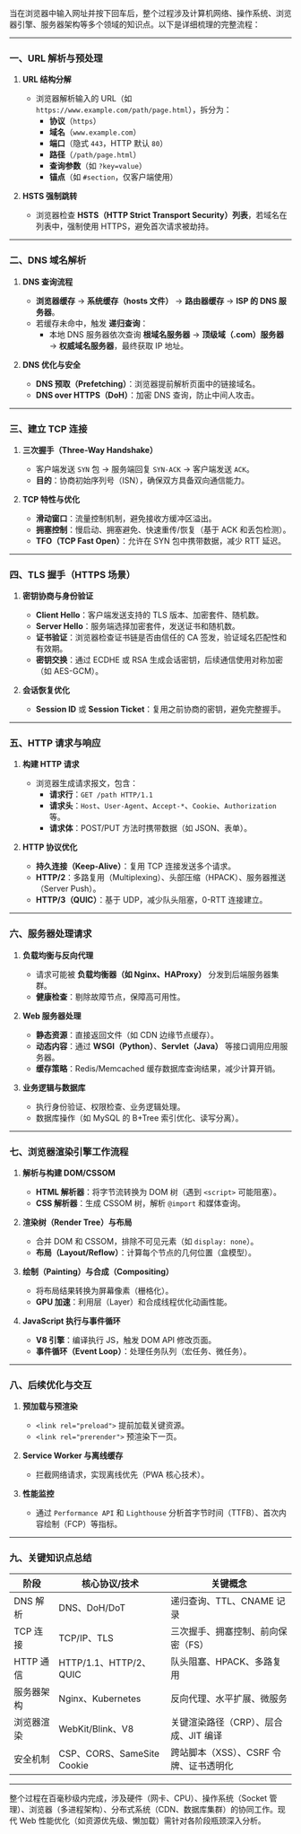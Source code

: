 当在浏览器中输入网址并按下回车后，整个过程涉及计算机网络、操作系统、浏览器引擎、服务器架构等多个领域的知识点。以下是详细梳理的完整流程：

---

### **一、URL 解析与预处理**
1. **URL 结构分解**  
   - 浏览器解析输入的 URL（如 `https://www.example.com/path/page.html`），拆分为：
     - **协议**（`https`）
     - **域名**（`www.example.com`）
     - **端口**（隐式 `443`，HTTP 默认 `80`）
     - **路径**（`/path/page.html`）
     - **查询参数**（如 `?key=value`）
     - **锚点**（如 `#section`，仅客户端使用）

2. **HSTS 强制跳转**  
   - 浏览器检查 **HSTS（HTTP Strict Transport Security）列表**，若域名在列表中，强制使用 HTTPS，避免首次请求被劫持。

---

### **二、DNS 域名解析**
1. **DNS 查询流程**  
   - **浏览器缓存** → **系统缓存（hosts 文件）** → **路由器缓存** → **ISP 的 DNS 服务器**。  
   - 若缓存未命中，触发 **递归查询**：
     - 本地 DNS 服务器依次查询 **根域名服务器** → **顶级域（.com）服务器** → **权威域名服务器**，最终获取 IP 地址。

2. **DNS 优化与安全**  
   - **DNS 预取（Prefetching）**：浏览器提前解析页面中的链接域名。  
   - **DNS over HTTPS（DoH）**：加密 DNS 查询，防止中间人攻击。

---

### **三、建立 TCP 连接**
1. **三次握手（Three-Way Handshake）**  
   - 客户端发送 `SYN` 包 → 服务端回复 `SYN-ACK` → 客户端发送 `ACK`。  
   - **目的**：协商初始序列号（ISN），确保双方具备双向通信能力。

2. **TCP 特性与优化**  
   - **滑动窗口**：流量控制机制，避免接收方缓冲区溢出。  
   - **拥塞控制**：慢启动、拥塞避免、快速重传/恢复（基于 ACK 和丢包检测）。  
   - **TFO（TCP Fast Open）**：允许在 SYN 包中携带数据，减少 RTT 延迟。

---

### **四、TLS 握手（HTTPS 场景）**
1. **密钥协商与身份验证**  
   - **Client Hello**：客户端发送支持的 TLS 版本、加密套件、随机数。  
   - **Server Hello**：服务端选择加密套件，发送证书和随机数。  
   - **证书验证**：浏览器检查证书链是否由信任的 CA 签发，验证域名匹配性和有效期。  
   - **密钥交换**：通过 ECDHE 或 RSA 生成会话密钥，后续通信使用对称加密（如 AES-GCM）。

2. **会话恢复优化**  
   - **Session ID** 或 **Session Ticket**：复用之前协商的密钥，避免完整握手。

---

### **五、HTTP 请求与响应**
1. **构建 HTTP 请求**  
   - 浏览器生成请求报文，包含：
     - **请求行**：`GET /path HTTP/1.1`  
     - **请求头**：`Host`、`User-Agent`、`Accept-*`、`Cookie`、`Authorization` 等。  
     - **请求体**：POST/PUT 方法时携带数据（如 JSON、表单）。

2. **HTTP 协议优化**  
   - **持久连接（Keep-Alive）**：复用 TCP 连接发送多个请求。  
   - **HTTP/2**：多路复用（Multiplexing）、头部压缩（HPACK）、服务器推送（Server Push）。  
   - **HTTP/3（QUIC）**：基于 UDP，减少队头阻塞，0-RTT 连接建立。

---

### **六、服务器处理请求**
1. **负载均衡与反向代理**  
   - 请求可能被 **负载均衡器（如 Nginx、HAProxy）** 分发到后端服务器集群。  
   - **健康检查**：剔除故障节点，保障高可用性。

2. **Web 服务器处理**  
   - **静态资源**：直接返回文件（如 CDN 边缘节点缓存）。  
   - **动态内容**：通过 **WSGI（Python）**、**Servlet（Java）** 等接口调用应用服务器。  
   - **缓存策略**：Redis/Memcached 缓存数据库查询结果，减少计算开销。

3. **业务逻辑与数据库**  
   - 执行身份验证、权限检查、业务逻辑处理。  
   - 数据库操作（如 MySQL 的 B+Tree 索引优化、读写分离）。

---

### **七、浏览器渲染引擎工作流程**
1. **解析与构建 DOM/CSSOM**  
   - **HTML 解析器**：将字节流转换为 DOM 树（遇到 `<script>` 可能阻塞）。  
   - **CSS 解析器**：生成 CSSOM 树，解析 `@import` 和媒体查询。

2. **渲染树（Render Tree）与布局**  
   - 合并 DOM 和 CSSOM，排除不可见元素（如 `display: none`）。  
   - **布局（Layout/Reflow）**：计算每个节点的几何位置（盒模型）。

3. **绘制（Painting）与合成（Compositing）**  
   - 将布局结果转换为屏幕像素（栅格化）。  
   - **GPU 加速**：利用层（Layer）和合成线程优化动画性能。

4. **JavaScript 执行与事件循环**  
   - **V8 引擎**：编译执行 JS，触发 DOM API 修改页面。  
   - **事件循环（Event Loop）**：处理任务队列（宏任务、微任务）。

---

### **八、后续优化与交互**
1. **预加载与预渲染**  
   - `<link rel="preload">` 提前加载关键资源。  
   - `<link rel="prerender">` 预渲染下一页。

2. **Service Worker 与离线缓存**  
   - 拦截网络请求，实现离线优先（PWA 核心技术）。

3. **性能监控**  
   - 通过 `Performance API` 和 `Lighthouse` 分析首字节时间（TTFB）、首次内容绘制（FCP）等指标。

---

### **九、关键知识点总结**
| 阶段                | 核心协议/技术               | 关键概念                              |
|---------------------|---------------------------|-------------------------------------|
| DNS 解析            | DNS、DoH/DoT              | 递归查询、TTL、CNAME 记录            |
| TCP 连接            | TCP/IP、TLS               | 三次握手、拥塞控制、前向保密（FS）     |
| HTTP 通信           | HTTP/1.1、HTTP/2、QUIC    | 队头阻塞、HPACK、多路复用              |
| 服务器架构          | Nginx、Kubernetes         | 反向代理、水平扩展、微服务              |
| 浏览器渲染          | WebKit/Blink、V8          | 关键渲染路径（CRP）、层合成、JIT 编译   |
| 安全机制            | CSP、CORS、SameSite Cookie| 跨站脚本（XSS）、CSRF 令牌、证书透明化  |

---

整个过程在百毫秒级内完成，涉及硬件（网卡、CPU）、操作系统（Socket 管理）、浏览器（多进程架构）、分布式系统（CDN、数据库集群）的协同工作。现代 Web 性能优化（如资源优先级、懒加载）需针对各阶段瓶颈深入分析。